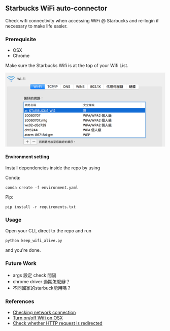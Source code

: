## Starbucks WiFi auto-connector
Check wifi connectivity when accessing WiFi @ Starbucks
and re-login if necessary to make life easier.

### Prerequisite
- OSX
- Chrome

Make sure the Starbucks Wifi is at the top of your Wifi List. 

![image](images/wifi-setting.png)

#### Environment setting
Install dependencies inside the repo by using

Conda:
```commandline
conda create -f environment.yaml
```
Pip:
```commandline
pip install -r requirements.txt
```


### Usage
Open your CLI, direct to the repo and run
```commandline
python keep_wifi_alive.py
```

and you're done.

### Future Work
- args 設定 check 間隔
- chrome driver 過期怎麼辦？
- 不同國家的starbuck能用嗎？


### References
- [Checking network connection](https://stackoverflow.com/questions/3764291/checking-network-connection)
- [Turn on/off Wifi on OSX](https://stackoverflow.com/questions/37313958/turn-on-off-wifi-with-python-on-osx)
- [Check whether HTTP request is redirected](https://stackoverflow.com/questions/13482777/when-i-use-python-requests-to-check-a-site-if-the-site-redirects-me-to-another)